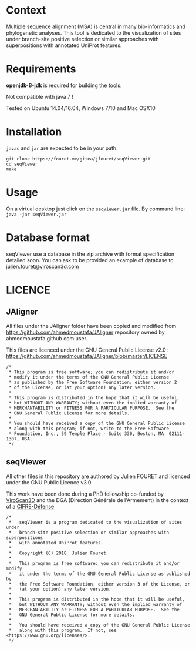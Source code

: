 # Context

Multiple sequence alignment (MSA) is central in many bio-informatics and phylogenetic analyses. This tool is dedicated to the visualization of sites under branch-site positive selection or similar approaches with superpositions with annotated UniProt features.

# Requirements 

**openjdk-8-jdk** is required for building the tools.

Not compatible with java 7 !

Tested on Ubuntu 14.04/16.04, Windows 7/10 and Mac OSX10

# Installation 

`javac` and `jar` are expected to be in your path.

```
git clone https://fouret.me/gitea/jfouret/seqViewer.git
cd seqViewer
make
```
# Usage

On a virtual desktop just click on the `seqViewer.jar` file. By command line: `java -jar seqViewer.jar`

# Database format
seqViewer use a database in the zip archive with format specification detailed soon.
You can ask to be provided an example of database to julien.fouret@viroscan3d.com
# LICENCE
## JAligner

All files under the JAligner folder have been copied and modified from https://github.com/ahmedmoustafa/JAligner repository owned by ahmedmoustafa github.com user.

This files are licenced under the GNU General Public License v2.0 : https://github.com/ahmedmoustafa/JAligner/blob/master/LICENSE

```
/*
 * This program is free software; you can redistribute it and/or
 * modify it under the terms of the GNU General Public License
 * as published by the Free Software Foundation; either version 2
 * of the License, or (at your option) any later version.
 *
 * This program is distributed in the hope that it will be useful,
 * but WITHOUT ANY WARRANTY; without even the implied warranty of
 * MERCHANTABILITY or FITNESS FOR A PARTICULAR PURPOSE.  See the
 * GNU General Public License for more details.
 *
 * You should have received a copy of the GNU General Public License
 * along with this program; if not, write to the Free Software
 * Foundation, Inc., 59 Temple Place - Suite 330, Boston, MA  02111-1307, USA.
 */
```

## seqViewer

All other files in this repository are authored by Julien FOURET and licenced under the GNU Public Licence v3.0

This work have been done during a PhD fellowship co-funded by [ViroScan3D](http://www.viroscan3d.com/) and the DGA (Direction Générale de l'Armement) in the context of a [CIFRE-Défense](https://www.ixarm.com/fr/theses-dga-cifre-defense)

```
/*
 *   seqViewer is a program dedicated to the visualization of sites under 
 *   branch-site positive selection or similar approaches with superpositions 
 *   with annotated UniProt features.
 *   
 *   Copyright (C) 2018  Julien Fouret
 *
 *   This program is free software: you can redistribute it and/or modify
 *   it under the terms of the GNU General Public License as published by
 *   the Free Software Foundation, either version 3 of the License, or
 *   (at your option) any later version.
 *
 *   This program is distributed in the hope that it will be useful,
 *   but WITHOUT ANY WARRANTY; without even the implied warranty of
 *   MERCHANTABILITY or FITNESS FOR A PARTICULAR PURPOSE.  See the
 *   GNU General Public License for more details.
 *
 *   You should have received a copy of the GNU General Public License
 *   along with this program.  If not, see <https://www.gnu.org/licenses/>.
 */
```
